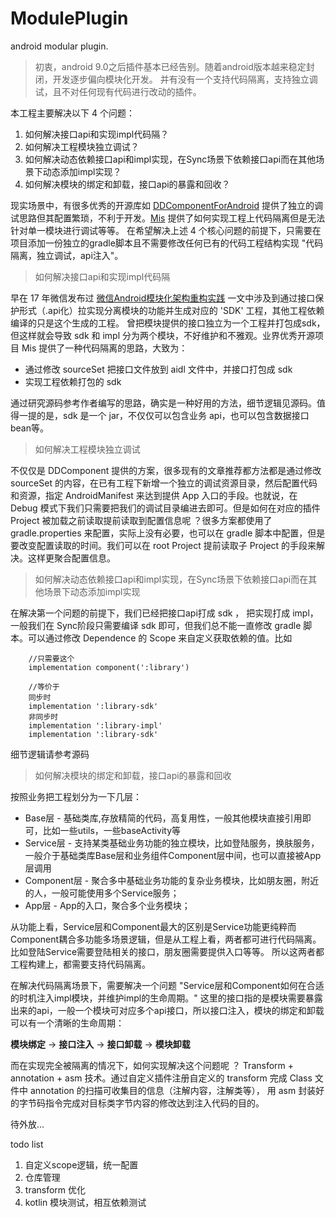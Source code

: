 # ModulePlugin
android modular plugin.

> 初衷，android 9.0之后插件基本已经告别。随着android版本越来稳定封闭，开发逐步偏向模块化开发。
> 并有没有一个支持代码隔离，支持独立调试，且不对任何现有代码进行改动的插件。

本工程主要解决以下 4 个问题：
1. 如何解决接口api和实现impl代码隔？
2. 如何解决工程模块独立调试？
3. 如何解决动态依赖接口api和impl实现，在Sync场景下依赖接口api而在其他场景下动态添加impl实现？
4. 如何解决模块的绑定和卸载，接口api的暴露和回收？

现实场景中，有很多优秀的开源库如 [DDComponentForAndroid](https://github.com/luojilab/DDComponentForAndroid) 提供了独立的调试思路但其配置繁琐，不利于开发。[Mis](https://github.com/EastWoodYang/Mis) 提供了如何实现工程上代码隔离但是无法针对单一模块进行调试等等。
在希望解决上述 4 个核心问题的前提下，只需要在项目添加一份独立的gradle脚本且不需要修改任何已有的代码工程结构实现 "代码隔离，独立调试，api注入"。

> 如何解决接口api和实现impl代码隔

早在 17 年微信发布过 [微信Android模块化架构重构实践](https://mp.weixin.qq.com/s?__biz=MzAwNDY1ODY2OQ==&mid=2649286672&idx=1&sn=4d9db00c496fcafd1d3e01d69af083f9&chksm=8334cc92b4434584e8bdb117274f41145fb49ba467ec0cd9ba5e3551a8abf92f1996bd6b147a&mpshare=1&scene=1&srcid=06309KcVegxww8kRannKXmkM&key=9965dca0b72a0a7428febd95a3bc61657924797129ae35d34f67f2cfc5c5ac09bec624714cd4662b978742d3424726f08b3ea1b9cb858cccf97dbb56bd5bfdd07a81917eedc452194d3c6b438d76dfac&ascene=0&uin=Mjg5NTY2MjM0MA==&devicetype=iMac%20MacBookPro11,4%20OSX%20OSX%2010.12.5%20build(16F73)&version=12020810&nettype=WIFI&fontScale=100&pass_ticket=X8yiKyEXbEsX7ouYBsjW0ddHl5Zc0CXaGzDaapnZidysc89C7Z257hmzlRaR3CQk) 一文中涉及到通过接口保护形式（.api化）拉实现分离模块的功能并生成对应的 'SDK' 工程，其他工程依赖编译的只是这个生成的工程。
曾把模块提供的接口独立为一个工程并打包成sdk，但这样就会导致 sdk 和 impl 分为两个模块，不好维护和不雅观。业界优秀开源项目 Mis 提供了一种代码隔离的思路，大致为：

* 通过修改 sourceSet 把接口文件放到 aidl 文件中，并接口打包成 sdk
* 实现工程依赖打包的 sdk

通过研究源码参考作者编写的思路，确实是一种好用的方法，细节逻辑见源码。值得一提的是，sdk 是一个 jar，不仅仅可以包含业务 api，也可以包含数据接口 bean等。

> 如何解决工程模块独立调试

不仅仅是 DDComponent 提供的方案，很多现有的文章推荐都方法都是通过修改 sourceSet 的内容，在已有工程下新增一个独立的调试资源目录，然后配置代码和资源，指定 AndroidManifest 来达到提供 App 入口的手段。也就说，在 Debug 模式下我们只需要把我们的调试目录编进去即可。但是如何在对应的插件 Project 被加载之前读取提前读取到配置信息呢 ？很多方案都使用了 gradle.properties 来配置，实际上没有必要，也可以在 gradle 脚本中配置，但是要改变配置读取的时间。我们可以在 root Project 提前读取子 Project 的手段来解决。这样更聚合配置信息。

> 如何解决动态依赖接口api和impl实现，在Sync场景下依赖接口api而在其他场景下动态添加impl实现

在解决第一个问题的前提下，我们已经把接口api打成 sdk ， 把实现打成 impl，一般我们在 Sync阶段只需要编译 sdk 即可，但我们总不能一直修改 gradle 脚本。可以通过修改 Dependence 的 Scope 来自定义获取依赖的值。比如

```
    //只需要这个
    implementation component(':library')

    //等价于
    同步时
    implementation ':library-sdk'
    非同步时
    implementation ':library-impl'
    implementation ':library-sdk'

```
细节逻辑请参考源码

> 如何解决模块的绑定和卸载，接口api的暴露和回收

按照业务把工程划分为一下几层：

* Base层 - 基础类库,存放精简的代码，高复用性，一般其他模块直接引用即可，比如一些utils，一些baseActivity等
* Service层 - 支持某类基础业务功能的独立模块，比如登陆服务，换肤服务，一般介于基础类库Base层和业务组件Component层中间，也可以直接被App层调用
* Component层 - 聚合多中基础业务功能的复杂业务模块，比如朋友圈，附近的人，一般可能使用多个Service服务；
* App层 - App的入口，聚合多个业务模块；

从功能上看，Service层和Component最大的区别是Service功能更纯粹而Component耦合多功能多场景逻辑，但是从工程上看，两者都可进行代码隔离。比如登陆Service需要登陆相关的接口，朋友圈需要提供入口等等。
所以这两者都工程构建上，都需要支持代码隔离。

在解决代码隔离场景下，需要解决一个问题 "Service层和Component如何在合适的时机注入impl模块，并维护impl的生命周期。"
这里的接口指的是模块需要暴露出来的api，一般一个模块可对应多个api接口，所以接口注入，模块的绑定和卸载可以有一个清晰的生命周期：

 **模块绑定** -> **接口注入** -> **接口卸载** -> **模块卸载**

而在实现完全被隔离的情况下，如何实现解决这个问题呢 ？ Transform + annotation + asm 技术。通过自定义插件注册自定义的 transform 完成 Class 文件中 annotation 的扫描可收集目的信息（注解内容，注解类等）， 用 asm 封装好的字节码指令完成对目标类字节内容的修改达到注入代码的目的。


待外放...


todo list

1. 自定义scope逻辑，统一配置
2. 仓库管理
3. transform 优化
4. kotlin 模块测试，相互依赖测试
